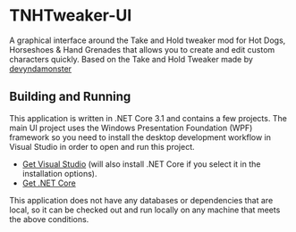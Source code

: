 # TNHTweaker-UI
A graphical interface around the Take and Hold tweaker mod for Hot Dogs, Horseshoes & Hand Grenades that allows you to create and edit custom characters quickly.
Based on the Take and Hold Tweaker made by [devyndamonster](https://github.com/devyndamonster/TakeAndHoldTweaker)

## Building and Running
This application is written in .NET Core 3.1 and contains a few projects. The main UI project uses the Windows Presentation Foundation (WPF) framework so you need to install the desktop development workflow in Visual Studio in order to open and run this project.
* [Get Visual Studio](https://visualstudio.microsoft.com/) (will also install .NET Core if you select it in the installation options).
* [Get .NET Core](https://dotnet.microsoft.com/download/dotnet-core)

This application does not have any databases or dependencies that are local, so it can be checked out and run locally on any machine that meets the above conditions.
